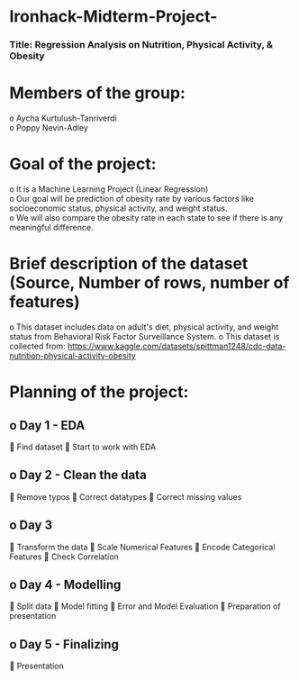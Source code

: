 # Ironhack-Midterm-Project-

### Title: Regression Analysis on Nutrition, Physical Activity, & Obesity
# Members of the group:
o	Aycha Kurtulush-Tanriverdi  
o	Poppy Nevin-Adley
# Goal of the project:  
o	It is a Machine Learning Project (Linear Regression)  
o	Our goal will be prediction of obesity rate by various factors like socioeconomic status, physical activity, and weight status.  
o	We will also compare the obesity rate in each state to see if there is any meaningful difference.
# Brief description of the dataset (Source, Number of rows, number of features)
o	This dataset includes data on adult's diet, physical activity, and weight status from Behavioral Risk Factor Surveillance System.
o	This dataset is collected from: https://www.kaggle.com/datasets/spittman1248/cdc-data-nutrition-physical-activity-obesity
# Planning of the project:
## o	Day 1 - EDA
	Find dataset
	Start to work with EDA
## o	Day 2 - Clean the data
	Remove typos
	Correct datatypes
	Correct missing values
## o	Day 3
	Transform the data
	Scale Numerical Features
	Encode Categorical Features
	Check Correlation
## o	Day 4 - Modelling
	Split data
	Model fitting
	Error and Model Evaluation
	Preparation of presentation

## o	Day 5 - Finalizing
	Presentation
